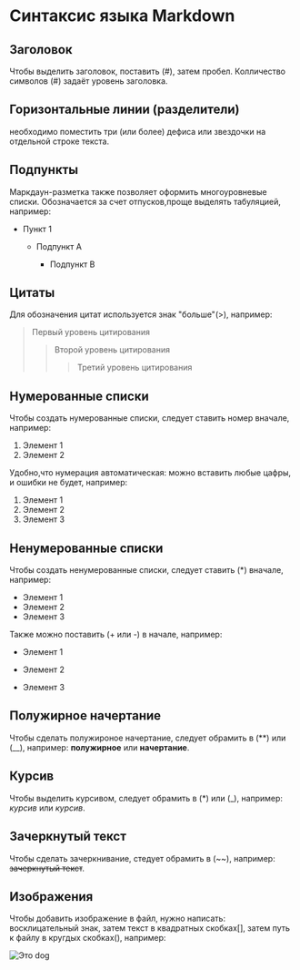 # **Синтаксис языка Markdown**

## Заголовок

Чтобы выделить заголовок, поставить (#), затем пробел. Колличество символов (#) задаёт уровень заголовка.

## Горизонтальные линии (разделители)

необходимо поместить три (или более) дефиса или звездочки на отдельной строке текста.

## Подпункты

Маркдаун-разметка также позволяет оформить многоуровневые списки. Обозначается за счет отпусков,проще выделять табуляцией, например:

+ Пункт 1

    - Подпункт А
    
        - Подпункт В

## Цитаты

Для обозначения цитат используется знак "больше"(>), например:

> Первый уровень цитирования
>> Второй уровень цитирования
>>> Третий уровень цитирования

## Нумерованные списки

Чтобы создать нумерованные списки, следует ставить номер вначале, например:

1. Элемент 1
2. Элемент 2

Удобно,что нумерация автоматическая: можно вставить любые цафры, и ошибки не будет, например:

1. Элемент 1
9. Элемент 2
3. Элемент 3

## Ненумерованные списки

Чтобы создать ненумерованные списки, следует ставить (*) вначале, например:

* Элемент 1
* Элемент 2
* Элемент 3

Также можно поставить (+ или -) в начале, например:

+ Элемент 1
- Элемент 2
+ Элемент 3

## Полужирное начертание

Чтобы сделать полужироное начертание, следует обрамить в (**) или (__), например: **полужирное** или __начертание__.

## Курсив

Чтобы выделить курсивом, следует обрамить в (*) или (_), например: *курсив* или _курсив_.

## Зачеркнутый текст

Чтобы сделать зачеркнивание, стедует обрамить в (~~), например: ~~зачеркнутый текст~~.

## Изображения

Чтобы добавить изображение в файл, нужно написать: восклицательный знак, затем текст в квадратных скобках[], затем путь к файлу в кругдых скобках(), например:

![Это dog](dog.jpg)
